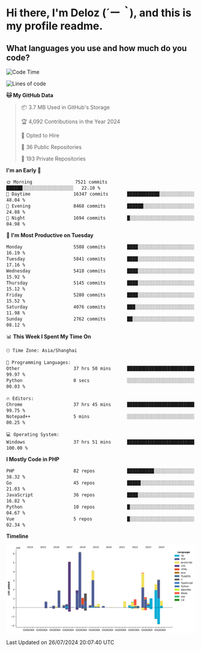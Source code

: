 # **Hi there, I'm Deloz (*´ー｀*), and this is my profile readme.**

## **What languages you use and how much do you code?**

<!--START_SECTION:waka-->
![Code Time](http://img.shields.io/badge/Code%20Time-4%2C493%20hrs%2025%20mins-blue)

![Lines of code](https://img.shields.io/badge/From%20Hello%20World%20I%27ve%20Written-40.0%20million%20lines%20of%20code-blue)

**🐱 My GitHub Data** 

> 📦 3.7 MB Used in GitHub's Storage 
 > 
> 🏆 4,092 Contributions in the Year 2024
 > 
> 💼 Opted to Hire
 > 
> 📜 36 Public Repositories 
 > 
> 🔑 193 Private Repositories 
 > 
**I'm an Early 🐤** 

```text
🌞 Morning                7521 commits        ██████░░░░░░░░░░░░░░░░░░░   22.10 % 
🌆 Daytime                16347 commits       ████████████░░░░░░░░░░░░░   48.04 % 
🌃 Evening                8468 commits        ██████░░░░░░░░░░░░░░░░░░░   24.88 % 
🌙 Night                  1694 commits        █░░░░░░░░░░░░░░░░░░░░░░░░   04.98 % 
```
📅 **I'm Most Productive on Tuesday** 

```text
Monday                   5508 commits        ████░░░░░░░░░░░░░░░░░░░░░   16.19 % 
Tuesday                  5841 commits        ████░░░░░░░░░░░░░░░░░░░░░   17.16 % 
Wednesday                5418 commits        ████░░░░░░░░░░░░░░░░░░░░░   15.92 % 
Thursday                 5145 commits        ████░░░░░░░░░░░░░░░░░░░░░   15.12 % 
Friday                   5280 commits        ████░░░░░░░░░░░░░░░░░░░░░   15.52 % 
Saturday                 4076 commits        ███░░░░░░░░░░░░░░░░░░░░░░   11.98 % 
Sunday                   2762 commits        ██░░░░░░░░░░░░░░░░░░░░░░░   08.12 % 
```


📊 **This Week I Spent My Time On** 

```text
🕑︎ Time Zone: Asia/Shanghai

💬 Programming Languages: 
Other                    37 hrs 50 mins      █████████████████████████   99.97 % 
Python                   0 secs              ░░░░░░░░░░░░░░░░░░░░░░░░░   00.03 % 

🔥 Editors: 
Chrome                   37 hrs 45 mins      █████████████████████████   99.75 % 
Notepad++                5 mins              ░░░░░░░░░░░░░░░░░░░░░░░░░   00.25 % 

💻 Operating System: 
Windows                  37 hrs 51 mins      █████████████████████████   100.00 % 
```

**I Mostly Code in PHP** 

```text
PHP                      82 repos            ██████████░░░░░░░░░░░░░░░   38.32 % 
Go                       45 repos            █████░░░░░░░░░░░░░░░░░░░░   21.03 % 
JavaScript               36 repos            ████░░░░░░░░░░░░░░░░░░░░░   16.82 % 
Python                   10 repos            █░░░░░░░░░░░░░░░░░░░░░░░░   04.67 % 
Vue                      5 repos             █░░░░░░░░░░░░░░░░░░░░░░░░   02.34 % 
```



**Timeline**

![Lines of Code chart](https://raw.githubusercontent.com/deloz/deloz/main/assets/bar_graph.png)


 Last Updated on 26/07/2024 20:07:40 UTC
<!--END_SECTION:waka-->
